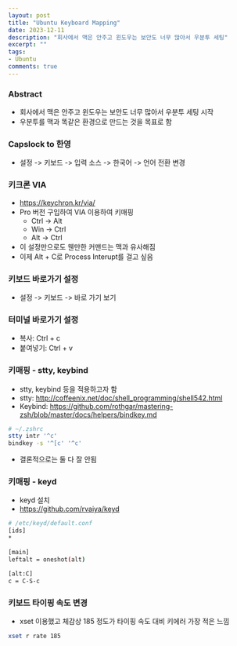 ```yaml
---
layout: post
title: "Ubuntu Keyboard Mapping"
date: 2023-12-11
description: "회사에서 맥은 안주고 윈도우는 보안도 너무 많아서 우분투 세팅"
excerpt: ""
tags:
- Ubuntu
comments: true
---
```

### Abstract
- 회사에서 맥은 안주고 윈도우는 보안도 너무 많아서 우분투 세팅 시작
- 우분투를 맥과 똑같은 환경으로 만드는 것을 목표로 함

### Capslock to 한영
- 설정 -> 키보드 -> 입력 소스 -> 한국어 -> 언어 전환 변경

### 키크론 VIA
- https://keychron.kr/via/
- Pro 버전 구입하여 VIA 이용하여 키매핑
    - Ctrl -> Alt
    - Win -> Ctrl
    - Alt -> Ctrl
- 이 설정만으로도 웬만한 커맨드는 맥과 유사해짐
- 이제 Alt + C로 Process Interupt를 걸고 싶음

### 키보드 바로가기 설정
- 설정 -> 키보드 -> 바로 가기 보기

### 터미널 바로가기 설정
- 복사: Ctrl + c
- 붙여넣기: Ctrl + v

### 키매핑 - stty, keybind
- stty, keybind 등을 적용하고자 함 
- stty: http://coffeenix.net/doc/shell_programming/shell542.html
- Keybind: https://github.com/rothgar/mastering-zsh/blob/master/docs/helpers/bindkey.md
```bash
# ~/.zshrc
stty intr '^c'
bindkey -s '^[c' '^c'
```
- 결론적으로는 둘 다 잘 안됨

### 키매핑 - keyd
- keyd 설치
- https://github.com/rvaiya/keyd

```bash
# /etc/keyd/default.conf
[ids]
*

[main]
leftalt = oneshot(alt)

[alt:C]
c = C-S-c
```

### 키보드 타이핑 속도 변경
- xset 이용했고 체감상 185 정도가 타이핑 속도 대비 키에러 가장 적은 느낌
```bash
xset r rate 185
```
